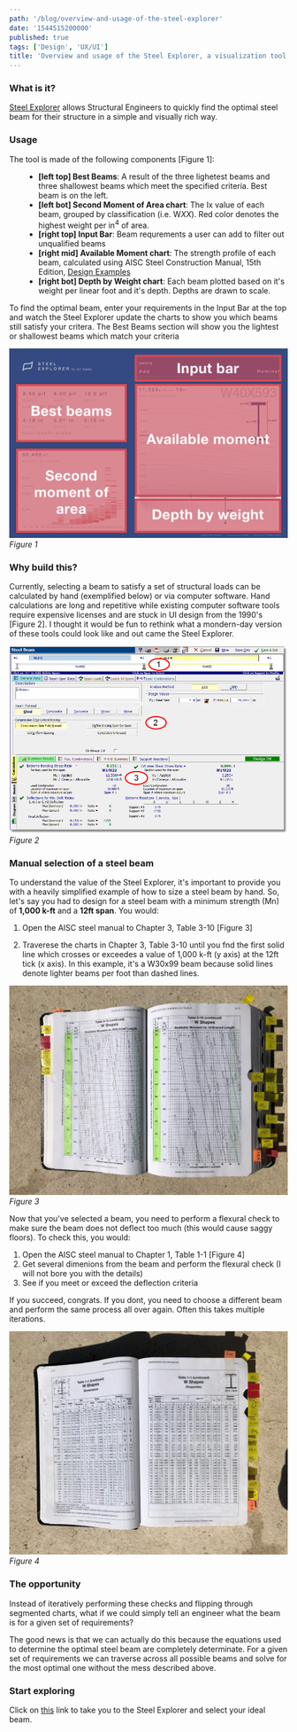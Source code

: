 ```yaml
---
path: '/blog/overview-and-usage-of-the-steel-explorer'
date: '1544515200000'
published: true
tags: ['Design', 'UX/UI']
title: 'Overview and usage of the Steel Explorer, a visualization tool for sturcutural engineers to select the most efficient beam'
---
```


<!-- NOTE: Curious about design and engineering decisions of the Steel Explorer? Read about them [here](/blog/designing-and-engineering-a-visualization-tool-for-structural-engineers) -->

### What is it?

<a href="http://jonsadka.github.io/steel-explorer/" target="_blank" rel="noreferrer noopener">Steel Explorer</a>
allows Structural Engineers to quickly find the optimal steel beam for their structure in a simple and visually rich way.

### Usage

The tool is made of the following components [Figure 1]:

<div style="padding-left: calc(1.45rem / 2 + 1.0875rem);">

- **[left top] Best Beams**: A result of the three lighetest beams and three shallowest beams which meet the specified criteria. Best beam is on the left.
- **[left bot] Second Moment of Area chart**: The Ix value of each beam, grouped by classification (i.e. W*XX*). Red color denotes the highest weight per in<sup>4</sup> of area.
- **[right top] Input Bar**: Beam requrements a user can add to filter out unqualified beams
- **[right mid] Available Moment chart**: The strength profile of each beam, calculated using AISC Steel Construction Manual, 15th Edition, <a href="https://www.aisc.org/publications/steel-construction-manual-resources#37583" target="_blank" rel="noreferrer noopener">Design Examples</a>
- **[right bot] Depth by Weight chart**: Each beam plotted based on it's weight per linear foot and it's depth. Depths are drawn to scale.

</div>

To find the optimal beam, enter your requirements in the Input Bar at the top and watch the Steel Explorer update the charts to show you which beams still satisfy your critera. The Best Beams section will show you the lightest or shallowest beams which match your criteria

![steel-explorer-usage](/img/blog-posts/2018-26-11-overview-steel-explorer/steel-explorer-usage.png 'steel-explorer-usage')
_Figure 1_

### Why build this?

Currently, selecting a beam to satisfy a set of structural loads can be calculated by hand (exemplified below) or via computer software. Hand calculations are long and repetitive while existing computer software tools require expensive licenses and are stuck in UI design from the 1990's [Figure 2]. I thought it would be fun to rethink what a mondern-day version of these tools could look like and out came the Steel Explorer.

![existing-software](/img/blog-posts/2018-26-11-overview-steel-explorer/existing-software.png 'existing-software')
_Figure 2_

### Manual selection of a steel beam

To understand the value of the Steel Explorer, it's important to provide you with a heavily simplified example of how to size a steel beam by hand. So, let's say you had to design for a steel beam with a minimum strength (Mn) of **1,000 k-ft** and a **12ft span**. You would:

1. Open the AISC steel manual to Chapter 3, Table 3-10 [Figure 3]

2. Traverese the charts in Chapter 3, Table 3-10 until you fnd the first solid line which crosses or exceedes a value of 1,000 k-ft (y axis) at the 12ft tick (x axis). In this example, it's a W30x99 beam because solid lines denote lighter beams per foot than dashed lines.

![aisc-moment-chart](/img/blog-posts/2018-26-11-overview-steel-explorer/aisc-moment-chart.jpeg 'aisc-moment-chart')
_Figure 3_

Now that you've selected a beam, you need to perform a flexural check to make sure the beam does not deflect too much (this would cause saggy floors). To check this, you would:

1. Open the AISC steel manual to Chapter 1, Table 1-1 [Figure 4]
2. Get several dimenions from the beam and perform the flexural check (I will not bore you with the details)
3. See if you meet or exceed the deflection criteria

If you succeed, congrats. If you dont, you need to choose a different beam and perform the same process all over again. Often this takes multiple iterations.

![aisc-shape-chart](/img/blog-posts/2018-26-11-overview-steel-explorer/aisc-shape-chart.jpeg 'aisc-shape-chart')
_Figure 4_

### The opportunity

Instead of iteratively performing these checks and flipping through segmented charts, what if we could simply tell an engineer what the beam is for a given set of requirements?

The good news is that we can actually do this because the equations used to determine the optimal steel beam are completely determinate. For a given set of requirements we can traverse across all possible beams and solve for the most optimal one without the mess described above.

### Start exploring

Click on <a href="http://jonsadka.github.io/steel-explorer/" target="_blank" rel="noreferrer noopener">this</a> link to take you to the Steel Explorer and select your ideal beam.
